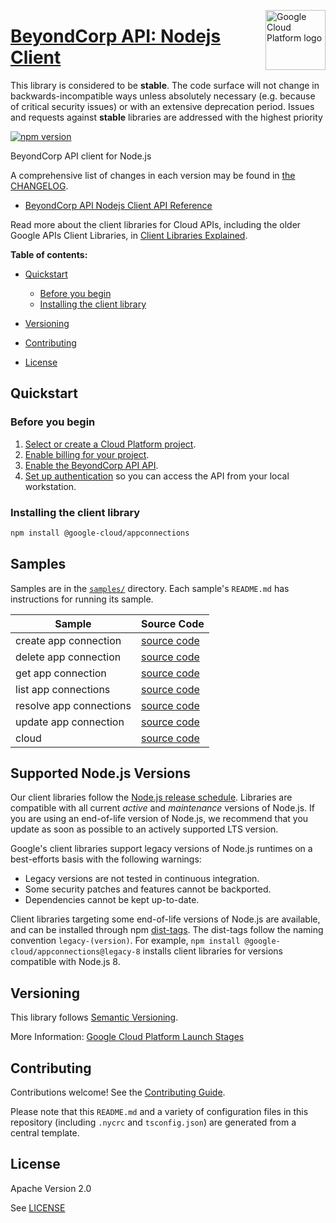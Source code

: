 [//]: # "This README.md file is auto-generated, all changes to this file will be lost."
[//]: # "The comments you see below are used to generate those parts of the template in later states."
<img src="https://avatars2.githubusercontent.com/u/2810941?v=3&s=96" alt="Google Cloud Platform logo" title="Google Cloud Platform" align="right" height="96" width="96"/>

# [BeyondCorp API: Nodejs Client][homepage]

This library is considered to be **stable**. The code surface will not change in backwards-incompatible ways
unless absolutely necessary (e.g. because of critical security issues) or with
an extensive deprecation period. Issues and requests against **stable** libraries
are addressed with the highest priority

[![npm version](https://img.shields.io/npm/v/@google-cloud/appconnections.svg)](https://www.npmjs.org/package/@google-cloud/appconnections)

BeyondCorp API client for Node.js

[//]: # "partials.introduction"

A comprehensive list of changes in each version may be found in
[the CHANGELOG][homepage_changelog].

* [BeyondCorp API Nodejs Client API Reference](https://cloud.google.com/nodejs/docs/reference/appconnections/latest)


Read more about the client libraries for Cloud APIs, including the older
Google APIs Client Libraries, in [Client Libraries Explained][explained].

[explained]: https://cloud.google.com/apis/docs/client-libraries-explained

**Table of contents:**

* [Quickstart](#quickstart)
  * [Before you begin](#before-you-begin)
  * [Installing the client library](#installing-the-client-library)

* [Versioning](#versioning)
* [Contributing](#contributing)
* [License](#license)

## Quickstart
### Before you begin

1.  [Select or create a Cloud Platform project][projects].
1.  [Enable billing for your project][billing].
1.  [Enable the BeyondCorp API API][enable_api].
1.  [Set up authentication][auth] so you can access the
    API from your local workstation.
### Installing the client library

```bash
npm install @google-cloud/appconnections
```

[//]: # "partials.body"

## Samples

Samples are in the [`samples/`][homepage_samples] directory. Each sample's `README.md` has instructions for running its sample.

| Sample                      | Source Code                       |
| --------------------------- | --------------------------------- |
| create app connection | [source code](https://github.com/googleapis/google-cloud-node/blob/main/packages/google-cloud-beyondcorp-appconnections/samples/generated/v1/app_connections_service.create_app_connection.js) |
| delete app connection | [source code](https://github.com/googleapis/google-cloud-node/blob/main/packages/google-cloud-beyondcorp-appconnections/samples/generated/v1/app_connections_service.delete_app_connection.js) |
| get app connection | [source code](https://github.com/googleapis/google-cloud-node/blob/main/packages/google-cloud-beyondcorp-appconnections/samples/generated/v1/app_connections_service.get_app_connection.js) |
| list app connections | [source code](https://github.com/googleapis/google-cloud-node/blob/main/packages/google-cloud-beyondcorp-appconnections/samples/generated/v1/app_connections_service.list_app_connections.js) |
| resolve app connections | [source code](https://github.com/googleapis/google-cloud-node/blob/main/packages/google-cloud-beyondcorp-appconnections/samples/generated/v1/app_connections_service.resolve_app_connections.js) |
| update app connection | [source code](https://github.com/googleapis/google-cloud-node/blob/main/packages/google-cloud-beyondcorp-appconnections/samples/generated/v1/app_connections_service.update_app_connection.js) |
| cloud | [source code](https://github.com/googleapis/google-cloud-node/blob/main/packages/google-cloud-beyondcorp-appconnections/samples/generated/v1/snippet_metadata_google.cloud.beyondcorp.appconnections.v1.json) |


## Supported Node.js Versions

Our client libraries follow the [Node.js release schedule](https://github.com/nodejs/release#release-schedule).
Libraries are compatible with all current _active_ and _maintenance_ versions of
Node.js.
If you are using an end-of-life version of Node.js, we recommend that you update
as soon as possible to an actively supported LTS version.

Google's client libraries support legacy versions of Node.js runtimes on a
best-efforts basis with the following warnings:

* Legacy versions are not tested in continuous integration.
* Some security patches and features cannot be backported.
* Dependencies cannot be kept up-to-date.

Client libraries targeting some end-of-life versions of Node.js are available, and
can be installed through npm [dist-tags](https://docs.npmjs.com/cli/dist-tag).
The dist-tags follow the naming convention `legacy-(version)`.
For example, `npm install @google-cloud/appconnections@legacy-8` installs client libraries
for versions compatible with Node.js 8.

## Versioning

This library follows [Semantic Versioning](http://semver.org/).

More Information: [Google Cloud Platform Launch Stages][launch_stages]

[launch_stages]: https://cloud.google.com/terms/launch-stages

## Contributing

Contributions welcome! See the [Contributing Guide](https://github.com/googleapis/google-cloud-node/blob/main/packages/google-cloud-beyondcorp-appconnections/CONTRIBUTING.md).

Please note that this `README.md`
and a variety of configuration files in this repository (including `.nycrc` and `tsconfig.json`)
are generated from a central template.

## License

Apache Version 2.0

See [LICENSE](https://github.com/googleapis/google-cloud-node/blob/main/packages/google-cloud-beyondcorp-appconnections/LICENSE)

[shell_img]: https://gstatic.com/cloudssh/images/open-btn.png
[projects]: https://console.cloud.google.com/project
[billing]: https://support.google.com/cloud/answer/6293499#enable-billing
[enable_api]: https://console.cloud.google.com/flows/enableapi?apiid=beyondcorp.googleapis.com
[auth]: https://cloud.google.com/docs/authentication/external/set-up-adc-local
[homepage_samples]: https://github.com/googleapis/google-cloud-node/blob/main/packages/google-cloud-beyondcorp-appconnections/samples
[homepage_changelog]: https://github.com/googleapis/google-cloud-node/blob/main/packages/google-cloud-beyondcorp-appconnections/CHANGELOG.md
[homepage]: https://github.com/googleapis/google-cloud-node/blob/main/packages/google-cloud-beyondcorp-appconnections
